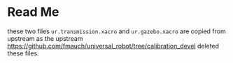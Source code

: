 # Read Me
these two files `ur.transmission.xacro` and `ur.gazebo.xacro` are copied from upstream as the upstream https://github.com/fmauch/universal_robot/tree/calibration_devel deleted these files.

